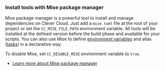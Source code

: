 ### Install tools with Mise package manager

Mise package manager is a powerful tool to install and manage dependencies on Clever Cloud. Just add a `mise.toml` file at the root of your project or set the `CC_MISE_FILE_PATH` environment variable. All tools will be installed at the defined version before the build phase and available for your scripts. You can also use Mise to define [environment variables](https://mise.jdx.dev/environments/) and alias ([tasks](https://mise.jdx.dev/tasks/)) in a declarative way.

To disable Mise, set `CC_DISABLE_MISE` environment variable to `true`.

- [Learn more about Mise package manager](https://mise.jdx.dev/configuration.html)
